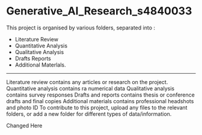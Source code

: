 # Generative_AI_Research_s4840033

This project is organised by various folders, separated into :
- Literature Review
- Quantitative Analysis
- Qualitative Analysis
- Drafts Reports
- Additional Materlals.

---
Literature review contains any articles or research on the project. Quantitative analysis contains ra numerical data Qualitative analysis contains survey responses Drafts and reports contains thesis or conference drafts and final copies Additional materials contains professional headshots and photo ID To contribute to this project, upload any files to the relevant folders, or add a new folder for different types of data/information.




Changed Here
